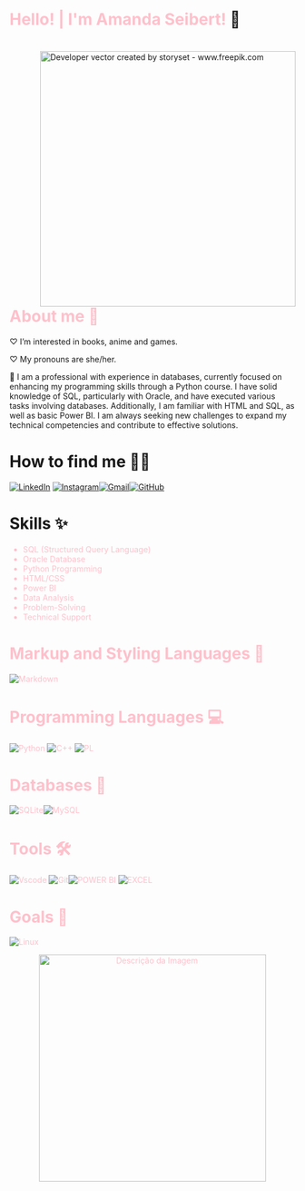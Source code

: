 <!DOCTYPE html>
# <span style="color: pink;">Hello! | I'm Amanda Seibert!</span> 🤗


<img align="right" alt="Developer vector created by storyset - www.freepik.com" height="450" src="https://github.com/user-attachments/assets/04b41202-d8e5-4d01-b9cb-2c27398d77ad" style="margin-left: 90px; margin-top: 20px;">



# <span style="color: pink;">About me 💫

♡  I’m interested in books, anime and games.

♡  My pronouns are she/her.




🌸 I am a professional with experience in databases, currently focused on enhancing my programming skills through a Python course. I have solid knowledge of SQL, particularly with Oracle, and have executed various tasks involving databases. Additionally, I am familiar with HTML and SQL, as well as basic Power BI. I am always seeking new challenges to expand my technical competencies and contribute to effective solutions.</span>

# How to find me 👱‍♀️

[![LinkedIn](https://img.shields.io/badge/LinkedIn-0077B5?style=for-the-badge&logo=linkedin&logoColor=white)](https://www.linkedin.com/in/amanda-seibert/) [![Instagram](https://img.shields.io/badge/-Instagram-%23E4405F?style=for-the-badge&logo=instagram&logoColor=white)](https://www.instagram.com/_amandaseibert/)[![Gmail](https://img.shields.io/badge/Gmail-333333?style=for-the-badge&logo=gmail&logoColor=red)](mailto:amandakseibert@gmail.com)[![GitHub](https://img.shields.io/badge/GitHub-100000?style=for-the-badge&logo=github&logoColor=white)](https://github.com/amanda-seibert)

# Skills ✨

<span style="color: pink;">

- SQL (Structured Query Language)
- Oracle Database
- Python Programming
- HTML/CSS
- Power BI
- Data Analysis
- Problem-Solving
- Technical Support
  </span>

# Markup and Styling Languages 🎀

![Markdown](https://img.shields.io/badge/Markdown-000?style=for-the-badge&logo=markdown)

# Programming Languages 💻

![Python](https://img.shields.io/badge/python-3670A0?style=for-the-badge&logo=python&logoColor=ffdd54)
![C++](https://img.shields.io/badge/C%2B%2B-00599C?style=for-the-badge&logo=c%2B%2B&logoColor=white)
![PL](https://img.shields.io/badge/PL%2FSQL-FFFFFF?style=for-the-badge&logo=oracle&logoColor=FF0000&labelColor=FFFFFF&color=FF0000)

# <span style="color: pink;">Databases 💽

![SQLite](https://img.shields.io/badge/SQLite-000?style=for-the-badge&logo=sqlite&logoColor=07405E)![MySQL](https://img.shields.io/badge/MySQL-00000F?style=for-the-badge&logo=mysql&logoColor=white)

# <span style="color: pink;">Tools 🛠

![Vscode](https://img.shields.io/badge/Vscode-007ACC?style=for-the-badge&logo=visual-studio-code&logoColor=white)
![Git](https://img.shields.io/badge/GIT-E44C30?style=for-the-badge&logo=git&logoColor=white)![POWER BI](https://img.shields.io/badge/power_bi-F2C811?style=for-the-badge&logo=powerbi&logoColor=black) ![EXCEL](https://img.shields.io/badge/Microsoft_Excel-217346?style=for-the-badge&logo=microsoft-excel&logoColor=white)

# <span style="color: pink;">Goals 📖

![Linux](https://img.shields.io/badge/Linux-000?style=for-the-badge&logo=linux&logoColor=FCC624)

<p align="center">
    <img src="https://i.pinimg.com/736x/5d/35/c0/5d35c0c16bbaf3749f22d412f97d41e9.jpg" alt="Descrição da Imagem" width="400"/>
</p>

